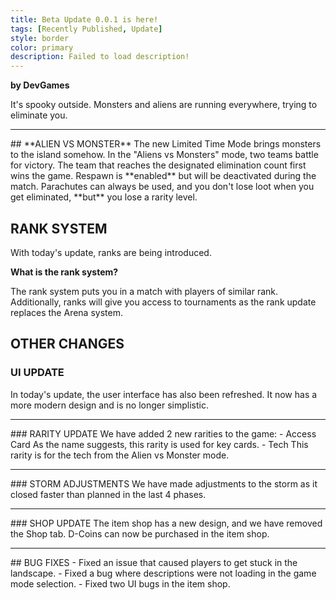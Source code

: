 ```yaml
---
title: Beta Update 0.0.1 is here!
tags: [Recently Published, Update]
style: border
color: primary
description: Failed to load description!
---
```


**by DevGames**


It's spooky outside. Monsters and aliens are running everywhere, trying to eliminate you.

<hr>
## **ALIEN VS MONSTER**
The new Limited Time Mode brings monsters to the island somehow. In the "Aliens vs Monsters" mode, two teams battle for victory. The team that reaches the designated elimination count first wins the game. Respawn is **enabled** but will be deactivated during the match. Parachutes can always be used, and you don't lose loot when you get eliminated, **but** you lose a rarity level.

## **RANK SYSTEM**
With today's update, ranks are being introduced.

**What is the rank system?**

The rank system puts you in a match with players of similar rank. Additionally, ranks will give you access to tournaments as the rank update replaces the Arena system.

## **OTHER CHANGES**

### UI UPDATE
In today's update, the user interface has also been refreshed. It now has a more modern design and is no longer simplistic.
<hr>
### RARITY UPDATE
We have added 2 new rarities to the game:
- Access Card
As the name suggests, this rarity is used for key cards.
- Tech
This rarity is for the tech from the Alien vs Monster mode.
<hr>
### STORM ADJUSTMENTS
We have made adjustments to the storm as it closed faster than planned in the last 4 phases.
<hr>
### SHOP UPDATE
The item shop has a new design, and we have removed the Shop tab. D-Coins can now be purchased in the item shop.
<hr>
## BUG FIXES
- Fixed an issue that caused players to get stuck in the landscape.
- Fixed a bug where descriptions were not loading in the game mode selection.
- Fixed two UI bugs in the item shop.